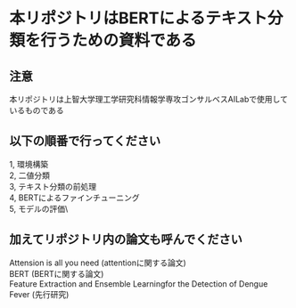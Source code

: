 # 本リポジトリはBERTによるテキスト分類を行うための資料である
## 注意
  本リポジトリは上智大学理工学研究科情報学専攻ゴンサルベスAILabで使用しているものである
## 以下の順番で行ってください
  1, 環境構築\
  2, 二値分類\
  3, テキスト分類の前処理\
  4, BERTによるファインチューニング\
  5, モデルの評価\
## 加えてリポジトリ内の論文も呼んでください
  Attension is all you need (attentionに関する論文)\
  BERT (BERTに関する論文)\
  Feature Extraction and Ensemble Learningfor the Detection of Dengue Fever (先行研究) 
